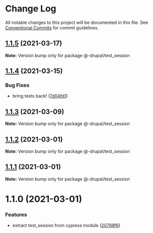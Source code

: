 # Change Log

All notable changes to this project will be documented in this file.
See [Conventional Commits](https://conventionalcommits.org) for commit guidelines.

## [1.1.5](https://github.com/AmazeeLabs/silverback-mono/compare/@-drupal/test_session@1.1.4...@-drupal/test_session@1.1.5) (2021-03-17)

**Note:** Version bump only for package @-drupal/test_session





## [1.1.4](https://github.com/AmazeeLabs/silverback-mono/compare/@-drupal/test_session@1.1.3...@-drupal/test_session@1.1.4) (2021-03-15)


### Bug Fixes

* bring tests back! ([7d04fd1](https://github.com/AmazeeLabs/silverback-mono/commit/7d04fd1de8f544a6c10ccf642df5acf04acf4d6d))





## [1.1.3](https://github.com/AmazeeLabs/silverback-mono/compare/@-drupal/test_session@1.1.2...@-drupal/test_session@1.1.3) (2021-03-09)

**Note:** Version bump only for package @-drupal/test_session





## [1.1.2](https://github.com/AmazeeLabs/silverback-mono/compare/@-drupal/test_session@1.1.1...@-drupal/test_session@1.1.2) (2021-03-01)

**Note:** Version bump only for package @-drupal/test_session





## [1.1.1](https://github.com/AmazeeLabs/silverback-mono/compare/@-drupal/test_session@1.1.0...@-drupal/test_session@1.1.1) (2021-03-01)

**Note:** Version bump only for package @-drupal/test_session





# 1.1.0 (2021-03-01)


### Features

* extract test_session from cypress module ([20798f6](https://github.com/AmazeeLabs/silverback-mono/commit/20798f605b1a1ff1dd8651d8123c5cbfc490105f))
